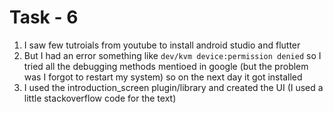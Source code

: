# Task - 6

1. I saw few tutroials from youtube to install android studio and flutter
2. But I had an error something like `dev/kvm device:permission denied` so I tried all the debugging methods mentioed in google (but the problem was I forgot to restart my system) so on the next day it got installed
3. I used the introduction_screen plugin/library and created the UI (I used a little stackoverflow code for the text)
   
